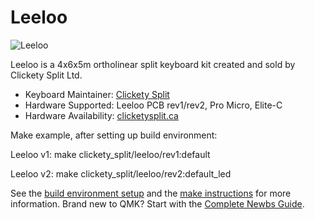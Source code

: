 # Leeloo

![Leeloo](https://cdn.shopify.com/s/files/1/0599/3460/5491/files/Leeloo-rev1.0-w.jpg?v=1646798726)

Leeloo is a 4x6x5m ortholinear split keyboard kit created and sold by Clickety Split Ltd.

* Keyboard Maintainer: [Clickety Split](https://github.com/ClicketySplit)
* Hardware Supported: Leeloo PCB rev1/rev2, Pro Micro, Elite-C
* Hardware Availability: [clicketysplit.ca](https://clicketysplit.ca/pages/leeloo)

Make example, after setting up build environment:

Leeloo v1:
    make clickety_split/leeloo/rev1:default

Leeloo v2:
    make clickety_split/leeloo/rev2:default_led


See the [build environment setup](https://docs.qmk.fm/#/getting_started_build_tools) and the [make instructions](https://docs.qmk.fm/#/getting_started_make_guide) for more information. Brand new to QMK? Start with the [Complete Newbs Guide](https://docs.qmk.fm/#/newbs).
